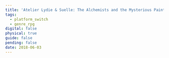 ```yaml
---
title: 'Atelier Lydie & Suelle: The Alchemists and the Mysterious Paintings'
tags:
  - platform_switch
  - genre_rpg
digital: false
physical: true
guide: false
pending: false
date: 2018-06-03
---
```

